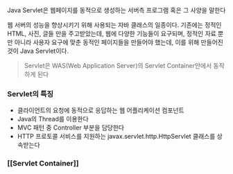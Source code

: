 Java Servlet은 웹페이지를 동적으로 생성하는 서버측 프로그램 혹은 그 사양을 말한다

웹 서버의 성능을 향상시키기 위해 사용되는 자바 클래스의 일종이다. 기존에는 정적인 HTML, 사진, 글들 만을 주고받았는데, 웹에 다양한 기능들이 요구되며, 정적인 자료 뿐만 아니라 사용자 요구에 맞춘 동적인 페이지들을 만들어야 했는데, 이를 위해 만들어진 것이 Java Servlet이다.

> Servlet은 WAS(Web Application Server)의 Servlet Container안에서 동작하게 된다

### Servlet의 특징

- 클라이언트의 요청에 동적으로 응답하는 웹 어플리케이션 컴포넌트
- Java의 Thread를 이용한다
- MVC 패턴 중 Controller 부분을 담당한다
- HTTP 프로토콜 서비스를 지원하는  javax.servlet.http.HttpServlet 클래스를 상속받는다

### [[Servlet Container]]
